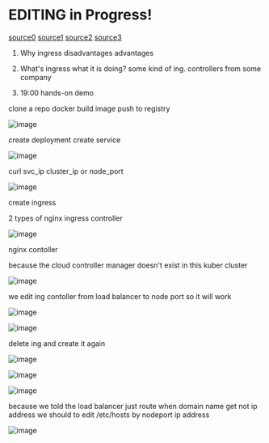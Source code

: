 
# EDITING in Progress!

[source0](https://spacelift.io/blog/kubernetes-ingress)
[source1](https://www.solo.io/topics/kubernetes-api-gateway/kubernetes-ingress/)
[source2](https://kubernetes.io/docs/concepts/services-networking/ingress/)
[source3](https://konghq.com/blog/learning-center/what-is-kubernetes-ingress)

1. Why ingress
   disadvantages
   advantages
   
2. What's ingress
  what it is doing?
   some kind of ing. controllers from some company

4. 19:00 hands-on demo

clone a repo
docker build image
push to registry

![image](https://github.com/user-attachments/assets/67514bc1-e68c-4e7e-8acf-01778fcd1a91)


create deployment
create service

![image](https://github.com/user-attachments/assets/3ef014b2-9d8c-4de3-834c-e301498b01d8)


curl svc_ip
cluster_ip or node_port

![image](https://github.com/user-attachments/assets/d3632662-ced9-421c-a337-38118f113bf6)


create ingress

2 types of nginx ingress controller

![image](https://github.com/user-attachments/assets/a029f9c0-6cbd-4824-9084-564c81811197)


nginx contoller 


because the cloud controller manager doesn't exist in this kuber cluster

![image](https://github.com/user-attachments/assets/1195eb57-b1bf-47e0-b0b8-8f1ac90707f5)


we edit ing contoller from load balancer to node port so it will work

![image](https://github.com/user-attachments/assets/6ba6f767-c0e2-45ee-9327-54225eccfd0a)

![image](https://github.com/user-attachments/assets/41f7d514-7509-4c0e-b3e1-f4564efacacd)


delete ing and create it again

![image](https://github.com/user-attachments/assets/0f5423c8-e1bc-479b-99ce-632dc2a4a2fc)


![image](https://github.com/user-attachments/assets/1e497f0b-5507-467d-b242-bebf47601cfc)


![image](https://github.com/user-attachments/assets/cc90df41-2acd-4b1d-9302-3aadbb2f6bba)

because we told the load balancer just route when domain name get not ip address
we should to edit /etc/hosts by nodeport ip address

![image](https://github.com/user-attachments/assets/46c57567-1287-4d45-97da-adb2d5bfd982)












